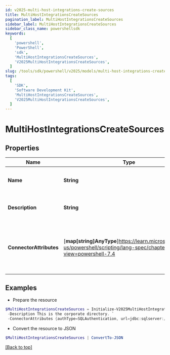 ```yaml
---
id: v2025-multi-host-integrations-create-sources
title: MultiHostIntegrationsCreateSources
pagination_label: MultiHostIntegrationsCreateSources
sidebar_label: MultiHostIntegrationsCreateSources
sidebar_class_name: powershellsdk
keywords:
  [
    'powershell',
    'PowerShell',
    'sdk',
    'MultiHostIntegrationsCreateSources',
    'V2025MultiHostIntegrationsCreateSources',
  ]
slug: /tools/sdk/powershell/v2025/models/multi-host-integrations-create-sources
tags:
  [
    'SDK',
    'Software Development Kit',
    'MultiHostIntegrationsCreateSources',
    'V2025MultiHostIntegrationsCreateSources',
  ]
---
```


# MultiHostIntegrationsCreateSources

## Properties

| Name | Type | Description | Notes |
| --- | --- | --- | --- |
| **Name** | **String** | Source's human-readable name. | [required] |
| **Description** | **String** | Source's human-readable description. | [optional] |
| **ConnectorAttributes** | [**map[string]AnyType**]https://learn.microsoft.com/en-us/powershell/scripting/lang-spec/chapter-04?view=powershell-7.4 | Connector specific configuration. This configuration will differ from type to type. | [optional] |

## Examples

- Prepare the resource

```powershell
$MultiHostIntegrationsCreateSources = Initialize-V2025MultiHostIntegrationsCreateSources  -Name My Source `
 -Description This is the corporate directory. `
 -ConnectorAttributes {authType=SQLAuthentication, url=jdbc:sqlserver://178.18.41.118:1433, user=username, driverClass=com.microsoft.sqlserver.jdbc.SQLServerDriver, maxSourcesPerAggGroup=10, maxAllowedSources=300}
```

- Convert the resource to JSON

```powershell
$MultiHostIntegrationsCreateSources | ConvertTo-JSON
```

[[Back to top]](#)

